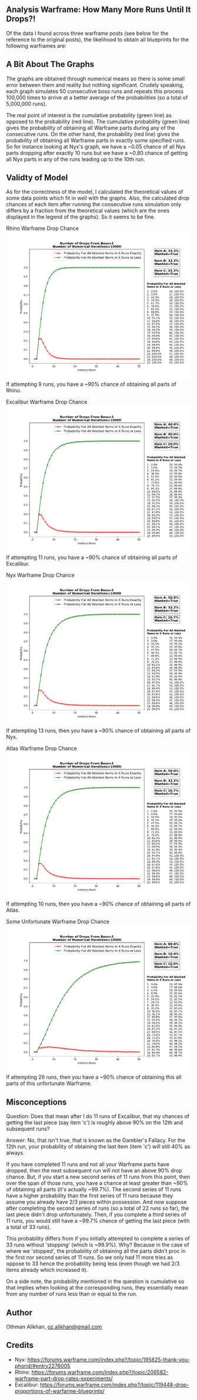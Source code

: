 Analysis Warframe: How Many More Runs Until It Drops?!
------------------------------------------------------
Of the data I found across three warframe posts (see below for the reference
to the original posts), the likelihood to obtain all blueprints for the
following warframes are:


A Bit About The Graphs
----------------------
The graphs are obtained through numerical means so there is some small error
between them and reality but nothing significant. Crudely speaking, each graph
simulates 50 consecutive boss runs and repeats this process 100,000 times to
arrive at a better average of the probabilities (so a total of 5,000,000 runs).

The real point of interest is the cumulative probability (green line) as
opposed to the probability (red line). The cumulative probability (green line)
gives the probability of obtaining all Warframe parts during any of the
consecutive runs. On the other hand, the probability (red line) gives the
probability of obtaining all Warframe parts in exactly some specified runs.
So for instance looking at Nyx's graph, we have a ~0.05 chance of all Nyx parts
dropping after exactly 10 runs but we have a ~0.80 chance of getting all Nyx
parts in any of the runs leading up to the 10th run.


Validty of Model
----------------
As for the correctness of the model, I calculated the theoretical values of
some data points which fit in well with the graphs. Also, the calculated drop
chances of each item after running the consecutive runs simulation only differs
by a fraction from the theoretical values (which are the ones displayed in the
legend of the graphs). So it seems to be fine.


Rhino Warframe Drop Chance
![](plot_rhino.png)
If attempting 9 runs, you have a ~90% chance of obtaining all parts of Rhino.

Excalibur Warframe Drop Chance
![](plot_excalibur.png)
If attempting 11 runs, you have a ~90% chance of obtaining all parts of Excalibur.

Nyx Warframe Drop Chance
![](plot_nyx.png)
If attempting 13 runs, then you have a ~90% chance of obtaining all parts of Nyx.

Atlas Warframe Drop Chance
![](plot_nyx.png)
If attempting 10 runs, then you have a ~90% chance of obtaining all parts of Atlas.

Some Unfortunate Warframe Drop Chance
![](plot_unfortunate.png)
If attempting 29 runs, then you have a ~90% chance of obtaining this all parts of this unfortunate Warframe.


Misconceptions
--------------
Question: Does that mean after I do 11 runs of Excalibur, that my chances of
getting the last piece (say item 'c') is roughly above 90% on the 12th and
subsequent runs?

Answer: No, that isn't true, that is known as the Gambler's Fallacy. For the
12th run, your probability of obtaining the last item (item 'c') will still
40% as always.

If you have completed 11 runs and not all your Warframe parts have dropped,
then the next subsequent run will not have an above 90% drop chance. But, if
you start a new second series of 11 runs from this point, then over the span of
those runs, you have a chance at least greater than ~90% of obtaining all parts
(it's actually ~99.7%). The second series of 11 runs have a higher probability
than the first series of 11 runs because they assume you already have 2/3 pieces
within possession. And now suppose after completing the second series of runs
(so a total of 22 runs so far), the last piece didn't drop unfortunately. Then,
if you complete a third series of 11 runs, you would still have a ~99.7% chance
of getting the last piece (with a total of 33 runs).

This probability differs from if you initially attempted to complete a series
of 33 runs without 'stopping' (which is ~99.9%). Why? Because in the case of
where we 'stopped', the probability of obtaining all the parts didn't proc in
the first nor second series of 11 runs. So we only had 11 more tries as oppose
to 33 hence the probability being less (even though we had 2/3 items already
which increased it).

On a side note, the probability mentioned in the question is cumulative so that
implies when looking at the corresponding runs, they essentially mean from any
number of runs less than or equal to the run.


Author
-------
Othman Alikhan, oz.alikhan@gmail.com


Credits
--------
- Nyx: https://forums.warframe.com/index.php?/topic/195825-thank-you-phorid/#entry2276005
- Rhino: https://forums.warframe.com/index.php?/topic/206582-warframe-part-drop-rates-experiments/
- Excalibur: https://forums.warframe.com/index.php?/topic/119448-drop-proportions-of-warfarme-blueprints/
